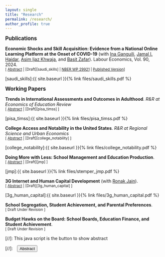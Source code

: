 ```yaml
---
layout: single
title: "Research"
permalink: /research/
author_profile: true
---
```



<span style="font-size: 1.2em; font-weight: bold;">Publications</span>

**Economic Shocks and Skill Acquisition: Evidence from a National Online Learning Platform at the Onset of COVID-19** (with [Ina Ganguili](https://blogs.umass.edu/iganguli/), [Jamal I. Haidar](https://scholar.harvard.edu/haidar/home), [Asim Ijaz Khwaja](https://khwaja.scholar.harvard.edu/), and [Basit Zafar](https://sites.google.com/site/basitakzafar/)). Labour Economics, Vol. 90, 2024.  <br/>
<small>[ <a href="#/" onclick="visib('saudi_skills')">Abstract</a> | [Draft][saudi_skills] | [NBER WP 29921][saudi_skills_nber] | [Published Version](https://www.sciencedirect.com/science/article/pii/S0927537124000708)]</small>

<div id="saudi_skills" style="display: none; text-align: justify; line-height: 1.2" ><small>
We study how large shocks impact individuals’ skilling decisions using data from a large, government-sponsored, online learning platform in Saudi Arabia. The onset of the COVID-19 pandemic brought about a massive increase in online skilling, and demand shifted towards courses that offered skills, such as telework, likely to be immediately valuable during the pandemic. Consistent with a model where individuals trade off reskilling costs with their expectations of future labor market conditions and their duration of work, we find that shifts into telework courses were largest for older workers. In contrast, younger workers increased enrollments in courses related to new skills, such as general, occupation-specific, and computer-related skills. Using national administrative employment data, we provide descriptive evidence that these investments in skills in early 2020 helped users maintain employment over the course of the pandemic.
</small><br><br/></div>

[saudi_skills]:{{ site.baseurl }}{% link files/saudi_skills.pdf %}

[saudi_skills_nber]: https://www.nber.org/papers/w29921

<span style="font-size: 1.2em; font-weight: bold;">Working Papers</span>

**Trends in International Assessments and Outcomes in Adulthood**. *R&R at Economics of Education Review* <br/> <small>[ <a href="#/" onclick="visib('pisa_timss')">Abstract</a> | [Draft][pisa_timss] ]</small>

<div id="pisa_timss" style="display: none; text-align: justify; line-height: 1.2" ><small>
International assessments such as PISA and TIMSS are widely used to compare the academic proficiency of adolescents across countries and over time. Do scores on these assessments predict outcomes in adulthood? Combining data from PISA, TIMSS, PIAAC, and 18 representative global surveys, I study the relative predictive power of PISA and TIMSS scores among cohorts that took both tests during adolescence. Results suggest that cohorts with higher test scores perform better on assessments of adulthood skills, obtain higher levels of education, and have higher incomes as adults. I find suggestive evidence that PISA scores exhibit a relatively stronger relationship with education and income in adulthood compared to TIMSS scores.
</small><br><br/></div>

[pisa_timss]:{{ site.baseurl }}{% link files/pisa_timss.pdf %}

**College Access and Notability in the United States**. *R&R at Regional Science and Urban Economics* <br/> <small>[ <a href="#/" onclick="visib('college_notability')">Abstract</a> | [Draft][college_notability] ]</small>

<div id="pisa_timss" style="display: none; text-align: justify; line-height: 1.2" ><small>
I use comprehensive geolocated data on prominent, famous, and influential Americans across various fields born throughout the 19th and 20th centuries to characterize the distribution and determinants of notability rates across the U.S. I combine this data with information on college site selection experiments—historical instances in which multiple candidate locations were considered as the sites of new colleges—to estimate the effect of college access on notability. Comparing notability rates in counties selected for a college to those in runner-up counties indicates that college placement generates a large, immediate, and persistent increase in notability rates. Analysis of biographical texts suggests that 20 to 40 percent of these effects are driven by college attendance.
</small><br><br/></div>

[college_notability]:{{ site.baseurl }}{% link files/college_notability.pdf %}


**Doing More with Less: School Management and Education Production**. <br/> <small>[ <a href="#/" onclick="visib('jmp')">Abstract</a> | [Draft][jmp] ]</small>

<div id="jmp" style="display: none; text-align: justify; line-height: 1.2" ><small>
The school superintendent is the highest-ranking executive in U.S. school districts, responsible for managing personnel decisions and overseeing regular school operations. To estimate the causal effect of superintendents on district performance, I collect data on the tenures of over 18,000 school superintendents covering over half of American public school children using a model of test score value-added that allows a superintendent’s effect to emerge over the course of their tenure within a district. Superintendent transitions between districts are leveraged to validate these estimates and to identify common practices of effective superintendents. I show that superintendents have large effects on school district performance, accounting for one-fourth of the observed differences in learning rates across districts. Top management matters most in districts where managerial flexibility is ex-ante largest: smaller districts and districts with weaker teachers unions. Effective superintendents do not change levels of district spending or staffing but instead make changes in school operations, increasing teacher turnover and reducing teacher absences. Finally, I find evidence that the link between value-added and salary for superintendents is strongest in districts with higher levels of local interdistrict competition.
</small><br><br/></div>

[jmp]:{{ site.baseurl }}{% link files/stemper_jmp.pdf %}

**3G Internet and Human Capital Development** (with [Ronak Jain](https://www.ronak-jain.com/home)). <br/> <small>[ <a href="#/" onclick="visib('3g_human_capital')">Abstract</a> | [Draft][3g_human_capital] ]</small>

<div id="3g_human_capital" style="display: none; text-align: justify; line-height: 1.2" ><small>
We study the impact of global expansions in mobile internet access between 2000 and 2018 on student outcomes. We link geospatial data on the rollout of 3G mobile technology with over 2 million student test scores from 82 countries. Our findings indicate that the introduction of 3G coverage leads to substantial increases in smartphone ownership and internet usage among adolescents. Moreover, changes in 3G coverage are associated with significant declines in test scores across all subjects, with magnitudes roughly equivalent to the loss of one-quarter of a year of learning. We find suggestive evidence that a reduction in feelings of belonging, ease of making friends, and self-efficacy may explain these impacts.
</small><br><br/></div>

[3g_human_capital]:{{ site.baseurl }}{% link files/3g_human_capital.pdf %}

**School Segregation, Student Achievement, and Parental Preferences**. <br/> <small>[ Draft Under Revision ]</small>

**Budget Hawks on the Board: School Boards, Education Finance, and Student Achievement**. <br/> <small>[ Draft Under Revision ]</small>

[//]: This java script is the button to show abstract
<script>
 function visib(id) {
  var x = document.getElementById(id);
  if (x.style.display === "block") {
    x.style.display = "none";
  } else {
    x.style.display = "block";
  }
}
</script>

[//]:&emsp;<button onclick="visib('polariz')" class="btn btn--inverse btn--small">Abstract</button>
